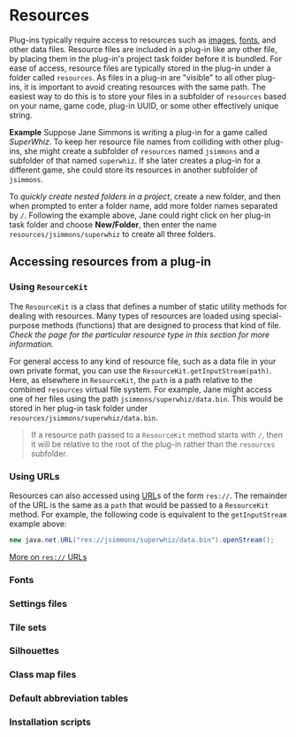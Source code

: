 # Resources

Plug-ins typically require access to resources such as [images](dm-res-image.md), [fonts](dm-res-font.md), and other data files. Resource files are included in a plug-in like any other file, by placing them in the plug-in's project task folder before it is bundled. For ease of access, resource files are typically stored in the plug-in under a folder called `resources`. As files in a plug-in are "visible" to all other plug-ins, it is important to avoid creating resources with the same path. The easiest way to do this is to store your files in a subfolder of `resources` based on your name, game code, plug-in UUID, or some other effectively unique string.

**Example** 
Suppose Jane Simmons is writing a plug-in for a game called *SuperWhiz*. To keep her resource file names from colliding with other plug-ins, she might create a subfolder of `resources` named `jsimmons` and a subfolder of that named `superwhiz`. If she later creates a plug-in for a different game, she could store its resources in another subfolder of `jsimmons`.

To *quickly create nested folders in a project*, create a new folder, and then when prompted to enter a folder name, add more folder names separated by `/`. Following the example above, Jane could right click on her plug-in task folder and choose **New/Folder**, then enter the name `resources/jsimmons/superwhiz` to create all three folders.

## Accessing resources from a plug-in

### Using `ResourceKit`

The `ResourceKit` is a class that defines a number of static utility methods for dealing with resources. Many types of resources are loaded using special-purpose methods (functions) that are designed to process that kind of file. *Check the page for the particular resource type in this section for more information.*

For general access to any kind of resource file, such as a data file in your own private format, you can use the `ResourceKit.getInputStream(path)`. Here, as elsewhere in `ResourceKit`, the `path` is a path relative to the combined `resources` virtual file system. For example, Jane might access one of her files using the path `jsimmons/superwhiz/data.bin`. This would be stored in her plug-in task folder under `resources/jsimmons/superwhiz/data.bin`.

> If a resource path passed to a `ResourceKit` method starts with `/`, then it will be relative to the root of the plug-in rather than the `resources` subfolder.

### Using URLs

Resources can also accessed using [URL](https://docs.oracle.com/javase/8/docs/api/java/net/URL.html)s of the form `res://`. The remainder of the URL is the same as a `path` that would be passed to a `ResourceKit` method. For example, the following code is equivalent to the `getInputStream` example above:

```java
new java.net.URL("res://jsimmons/superwhiz/data.bin").openStream();
```

[More on `res://` URLs](dm-special-urls.md)

### Fonts

### Settings files

### Tile sets

### Silhouettes

### Class map files

### Default abbreviation tables

### Installation scripts

